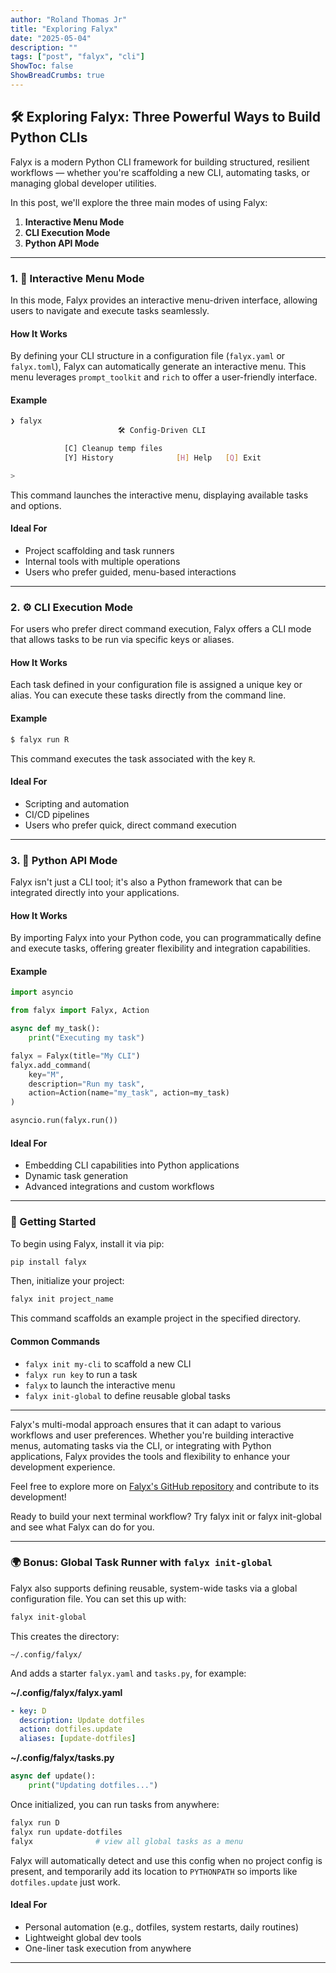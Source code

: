 ```yaml
---
author: "Roland Thomas Jr"
title: "Exploring Falyx"
date: "2025-05-04"
description: ""
tags: ["post", "falyx", "cli"]
ShowToc: false
ShowBreadCrumbs: true
---
```


## 🛠️ Exploring Falyx: Three Powerful Ways to Build Python CLIs

Falyx is a modern Python CLI framework for building structured, resilient workflows — whether you're scaffolding a new CLI, automating tasks, or managing global developer utilities.

In this post, we'll explore the three main modes of using Falyx:

1. **Interactive Menu Mode**
2. **CLI Execution Mode**
3. **Python API Mode**

---

### 1. 🧭 Interactive Menu Mode

In this mode, Falyx provides an interactive menu-driven interface, allowing users to navigate and execute tasks seamlessly.

#### How It Works

By defining your CLI structure in a configuration file (`falyx.yaml` or `falyx.toml`), Falyx can automatically generate an interactive menu. This menu leverages `prompt_toolkit` and `rich` to offer a user-friendly interface.

#### Example

```bash
❯ falyx
                        🛠️ Config-Driven CLI

            [C] Cleanup temp files
            [Y] History              [H] Help   [Q] Exit

>
```


This command launches the interactive menu, displaying available tasks and options.

#### Ideal For

- Project scaffolding and task runners
- Internal tools with multiple operations
- Users who prefer guided, menu-based interactions

---

### 2. ⚙️ CLI Execution Mode

For users who prefer direct command execution, Falyx offers a CLI mode that allows tasks to be run via specific keys or aliases.

#### How It Works

Each task defined in your configuration file is assigned a unique key or alias. You can execute these tasks directly from the command line.

#### Example

```bash
$ falyx run R
```


This command executes the task associated with the key `R`.

#### Ideal For

- Scripting and automation
- CI/CD pipelines
- Users who prefer quick, direct command execution

---

### 3. 🐍 Python API Mode

Falyx isn't just a CLI tool; it's also a Python framework that can be integrated directly into your applications.

#### How It Works

By importing Falyx into your Python code, you can programmatically define and execute tasks, offering greater flexibility and integration capabilities.

#### Example

```python
import asyncio

from falyx import Falyx, Action

async def my_task():
    print("Executing my task")

falyx = Falyx(title="My CLI")
falyx.add_command(
    key="M",
    description="Run my task",
    action=Action(name="my_task", action=my_task)
)

asyncio.run(falyx.run())
```

#### Ideal For

- Embedding CLI capabilities into Python applications
- Dynamic task generation
- Advanced integrations and custom workflows

---

### 🚀 Getting Started

To begin using Falyx, install it via pip:

```bash
pip install falyx
```


Then, initialize your project:

```bash
falyx init project_name
```

This command scaffolds an example project in the specified directory.

#### Common Commands
- `falyx init my-cli` to scaffold a new CLI
- `falyx run key` to run a task
- `falyx` to launch the interactive menu
- `falyx init-global` to define reusable global tasks

---

Falyx's multi-modal approach ensures that it can adapt to various workflows and user preferences. Whether you're building interactive menus, automating tasks via the CLI, or integrating with Python applications, Falyx provides the tools and flexibility to enhance your development experience.

Feel free to explore more on [Falyx's GitHub repository](https://github.com/rolandtjr/falyx) and contribute to its development!

Ready to build your next terminal workflow? Try falyx init or falyx init-global and see what Falyx can do for you.

---

### 🌍 Bonus: Global Task Runner with `falyx init-global`

Falyx also supports defining reusable, system-wide tasks via a global configuration file. You can set this up with:

```bash
falyx init-global
```

This creates the directory:

```
~/.config/falyx/
```

And adds a starter `falyx.yaml` and `tasks.py`, for example:

**\~/.config/falyx/falyx.yaml**

```yaml
- key: D
  description: Update dotfiles
  action: dotfiles.update
  aliases: [update-dotfiles]
```

**\~/.config/falyx/tasks.py**

```python
async def update():
    print("Updating dotfiles...")
```

Once initialized, you can run tasks from anywhere:

```bash
falyx run D
falyx run update-dotfiles
falyx              # view all global tasks as a menu
```

Falyx will automatically detect and use this config when no project config is present, and temporarily add its location to `PYTHONPATH` so imports like `dotfiles.update` just work.

#### Ideal For

* Personal automation (e.g., dotfiles, system restarts, daily routines)
* Lightweight global dev tools
* One-liner task execution from anywhere

---

